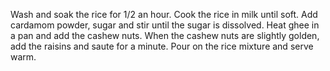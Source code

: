 Wash and soak the rice for 1/2 an hour.
Cook the rice in milk until soft.
Add cardamom powder, sugar and stir until the sugar is dissolved.
Heat ghee in a pan and add the cashew nuts.
When the cashew nuts are slightly golden, add the raisins and saute for a minute.
Pour on the rice mixture and serve warm.
